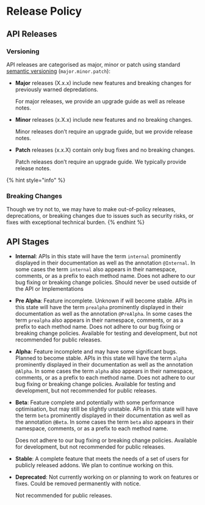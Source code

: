 # Release Policy

## API Releases

### Versioning

 API releases are categorised as major, minor or patch using standard [semantic versioning](http://semver.org/) \(`major.minor.patch`\):

* **Major** releases \(X.x.x\) include new features and breaking changes for previously warned depredations.

  For major releases, we provide an upgrade guide as well as release notes.

* **Minor** releases \(x.X.x\) include new features and no breaking changes.

  Minor releases don’t require an upgrade guide, but we provide release notes.

* **Patch** releases \(x.x.X\) contain only bug fixes and no breaking changes.

  Patch releases don’t require an upgrade guide. We typically provide release notes.

{% hint style="info" %}
### Breaking Changes

Though we try not to, we may have to make out-of-policy releases, deprecations, or breaking changes due to issues such as security risks, or fixes with exceptional technical burden.
{% endhint %}

## API Stages

* **Internal**: APIs in this state will have the term `internal` prominently displayed in their documentation as well as the annotation `@Internal`. In some cases the term `internal` also appears in their namespace, comments, or as a prefix to each method name. Does not adhere to our bug fixing or breaking change policies. Should never be used outside of the API or Implementations
* **Pre Alpha**: Feature incomplete. Unknown if will become stable. APIs in this state will have the term `prealpha` prominently displayed in their documentation as well as the annotation `@PreAlpha`. In some cases the term `prealpha` also appears in their namespace, comments, or as a prefix to each method name. Does not adhere to our bug fixing or breaking change policies. Available for testing and development, but not recommended for public releases.
* **Alpha**: Feature incomplete and may have some significant bugs. Planned to become stable. APIs in this state will have the term `alpha` prominently displayed in their documentation as well as the annotation `@Alpha`. In some cases the term `alpha` also appears in their namespace, comments, or as a prefix to each method name. Does not adhere to our bug fixing or breaking change policies. Available for testing and development, but not recommended for public releases.
* **Beta**: Feature complete and potentially with some performance optimisation, but may still be slightly unstable. APIs in this state will have the term `beta` prominently displayed in their documentation as well as the annotation `@Beta`. In some cases the term `beta` also appears in their namespace, comments, or as a prefix to each method name.

  Does not adhere to our bug fixing or breaking change policies. Available for development, but not recommended for public releases.

* **Stable**: A complete feature that meets the needs of a set of users for publicly released addons. We plan to continue working on this.
* **Deprecated**: Not currently working on or planning to work on features or fixes. Could be removed permanently with notice.

  Not recommended for public releases.

